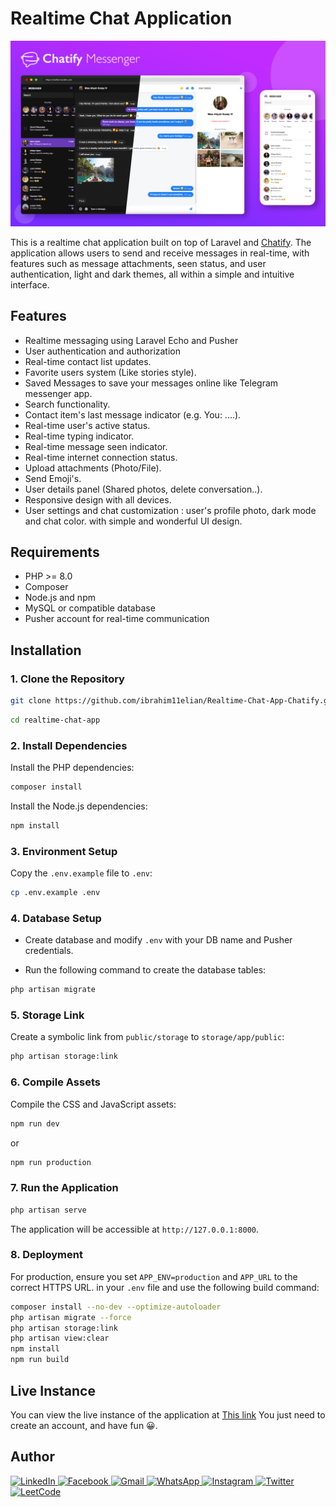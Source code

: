 # Realtime Chat Application

![screenshot](./preview.png)

This is a realtime chat application built on top of Laravel and [Chatify](https://github.com/munafio/chatify). The application allows users to send and receive messages in real-time, with features such as message attachments, seen status, and user authentication, light and dark themes, all within a simple and intuitive interface.

## Features

-   Realtime messaging using Laravel Echo and Pusher
-   User authentication and authorization
-   Real-time contact list updates.
-   Favorite users system (Like stories style).
-   Saved Messages to save your messages online like Telegram messenger app.
-   Search functionality.
-   Contact item's last message indicator (e.g. You: ....).
-   Real-time user's active status.
-   Real-time typing indicator.
-   Real-time message seen indicator.
-   Real-time internet connection status.
-   Upload attachments (Photo/File).
-   Send Emoji's.
-   User details panel (Shared photos, delete conversation..).
-   Responsive design with all devices.
-   User settings and chat customization : user's profile photo, dark mode and chat color. with simple and wonderful UI design.

## Requirements

-   PHP >= 8.0
-   Composer
-   Node.js and npm
-   MySQL or compatible database
-   Pusher account for real-time communication

## Installation

### 1. Clone the Repository

```bash
git clone https://github.com/ibrahim11elian/Realtime-Chat-App-Chatify.git
```

```bash
cd realtime-chat-app
```

### 2. Install Dependencies

Install the PHP dependencies:

```bash
composer install
```

Install the Node.js dependencies:

```bash
npm install
```

### 3. Environment Setup

Copy the `.env.example` file to `.env`:

```bash
cp .env.example .env
```

### 4. Database Setup

-   Create database and modify `.env` with your DB name and Pusher credentials.

-   Run the following command to create the database tables:

```bash
php artisan migrate
```

### 5. Storage Link

Create a symbolic link from `public/storage` to `storage/app/public`:

```bash
php artisan storage:link
```

### 6. Compile Assets

Compile the CSS and JavaScript assets:

```bash
npm run dev
```

or

```bash
npm run production
```

### 7. Run the Application

```bash
php artisan serve
```

The application will be accessible at `http://127.0.0.1:8000`.

### 8. Deployment

For production, ensure you set `APP_ENV=production` and `APP_URL` to the correct HTTPS URL. in your `.env` file and use the following build command:

```bash
composer install --no-dev --optimize-autoloader
php artisan migrate --force
php artisan storage:link
php artisan view:clear
npm install
npm run build
```

## Live Instance

You can view the live instance of the application at [This link](https://realtime-chat-app-chatify-production.up.railway.app/)
You just need to create an account, and have fun 😀.

## Author

<p align="left">

<a href="https://www.linkedin.com/in/ibrahim-ahmed-a8bba9196" target="_blank">![LinkedIn](https://img.shields.io/badge/linkedin-%230077B5.svg?style=for-the-badge&logo=linkedin&logoColor=white)
</a>
<a href="https://www.facebook.com/ibrahim11ahmed" target="_blank">![Facebook](https://img.shields.io/badge/Facebook-%231877F2.svg?style=for-the-badge&logo=Facebook&logoColor=white)
</a>
<a href="mailto:ibrahim11elian@gmail.com" target="_blank">![Gmail](https://img.shields.io/badge/Gmail-D14836?style=for-the-badge&logo=gmail&logoColor=white)
</a>
<a href="tel:+201157676284" target="_blank">![WhatsApp](https://img.shields.io/badge/WhatsApp-25D366?style=for-the-badge&logo=whatsapp&logoColor=white)
</a>
<a href="https://www.instagram.com/ibrahim11ahmed/" target="_blank">![Instagram](https://img.shields.io/badge/Instagram-%23E4405F.svg?style=for-the-badge&logo=Instagram&logoColor=white)
</a>
<a href="https://twitter.com/ibrahim11elian" target="_blank">![Twitter](https://img.shields.io/badge/Twitter-%231DA1F2.svg?style=for-the-badge&logo=Twitter&logoColor=white)
<a href="https://leetcode.com/ibrahim11elian" target="_blank">![LeetCode](https://img.shields.io/badge/LeetCode-000000?style=for-the-badge&logo=LeetCode&logoColor=#d16c06)

</p>
